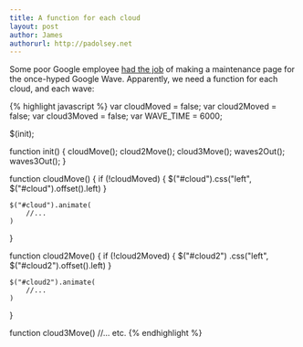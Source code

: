 ```yaml
---
title: A function for each cloud
layout: post
author: James
authorurl: http://padolsey.net
---
```


Some poor Google employee [had the job](http://wave.google.com/maintenance/index.html) of making a maintenance page for the once-hyped Google Wave. Apparently, we need a function for each cloud, and each wave:

{% highlight javascript %}
var cloudMoved = false;
var cloud2Moved = false;
var cloud3Moved = false;
var WAVE_TIME = 6000;

$(init);

function init()
{
    cloudMove();
    cloud2Move();
    cloud3Move();
    waves2Out();
    waves3Out();
}

function cloudMove()
{
    if (!cloudMoved) {
        $("#cloud").css("left", $("#cloud").offset().left)
    }
    
    $("#cloud").animate(
        //...
    )
}

function cloud2Move()
{
    if (!cloud2Moved) {
        $("#cloud2")
            .css("left", $("#cloud2").offset().left)
    }
    
    $("#cloud2").animate(
        //...
    )
}

function cloud3Move() //... etc.
{% endhighlight %}